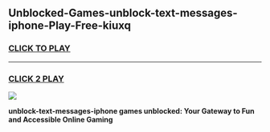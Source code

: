 
## Unblocked-Games-unblock-text-messages-iphone-Play-Free-kiuxq
<h3>
<a href="https://premium76.site?title=unblock-text-messages-iphone&ref=20M">CLICK TO PLAY</a></h3>
<hr>

<h3>
<a href="https://premium76.site?title=unblock-text-messages-iphone&ref=20M">CLICK 2 PLAY</a>
  
</h3>

<a href="https://premium76.site?title=unblock-text-messages-iphone&ref=19M"><img src="https://clearcache.store/games.png"></a>


**unblock-text-messages-iphone games unblocked: Your Gateway to Fun and Accessible Online Gaming**
